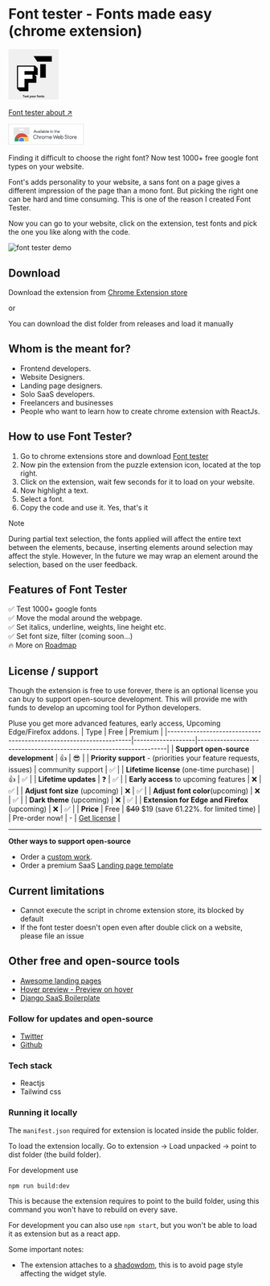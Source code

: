 # Font tester - Fonts made easy (chrome extension)


<p><img src="./public/logos/logox500.png" alt="font tester logo" width="100" height="100"></p>

[Font tester about ↗️](https://font-type.vercel.app)

<a href="https://chromewebstore.google.com/detail/font-tester/deachoodakeofjlfikfkohihnpcgiaim">
    <img src="./docs/badges/chrom-store.png" width="150">
</a>

Finding it difficult to choose the right font? 
Now test 1000+ free google font types on your website.

Font's adds personality to your website, a sans font on a page gives a different impression
of the page than a mono font. But picking the right one can be hard and time consuming. This is
one of the reason I created Font Tester. 

Now you can go to your website, click on the extension, test fonts and pick the one you like along with the code.

![font tester demo](./docs/demo/fonttester.gif)

## Download

Download the extension from [Chrome Extension store](https://chromewebstore.google.com/detail/font-tester/deachoodakeofjlfikfkohihnpcgiaim)

or

You can download the dist folder from releases and load it manually


## Whom is the meant for?
* Frontend developers.
* Website Designers.
* Landing page designers.
* Solo SaaS developers.
* Freelancers and businesses
* People who want to learn how to create chrome extension with ReactJs.

## How to use Font Tester?
1. Go to chrome extensions store and download [Font tester](https://chromewebstore.google.com/detail/font-tester/deachoodakeofjlfikfkohihnpcgiaim)
2. Now pin the extension from the puzzle extension icon, located at the top right.
3. Click on the extension, wait few seconds for it to load on your website.
4. Now highlight a text.
5. Select a font.
6. Copy the code and use it. Yes, that's it

> [!NOTE]
During partial text selection, the fonts applied will affect the entire text between the elements, because, inserting elements around selection may affect the style. However, 
In the future we may wrap an element around the selection, based on the user feedback. 

## Features of Font Tester
✅ Test 1000+ google fonts <br>
✅ Move the modal around the webpage. <br>
✅ Set italics, underline, weights, line height etc. <br>
✅ Set font size, filter (coming soon...)<br>
🔥 More on [Roadmap](roadmap.md)

## License / support

Though the extension is free to use forever, there is an optional license you can buy to support open-source development. This will provide me with funds to develop an upcoming tool for Python developers.

Pluse you get more advanced features, early access, Upcoming Edge/Firefox addons.
| Type                                                              | Free              | Premium                                                            |
|-------------------------------------------------------------------|-------------------|--------------------------------------------------------------------|
| **Support open-source development**                               | 👍️                 | 😎                                                                  |
| **Priority support** - (priorities your feature requests, issues) | community support | ✅                                                                  |
| **Lifetime license** (one-time  purchase)                         | 👍️                 | ✅                                                                  |
| **Lifetime updates**                                              | ❓️                 | ✅                                                                  |
| **Early access** to upcoming features                             | ❌                 | ✅                                                                  |
| **Adjust font size** (upcoming)                                   | ❌                 | ✅                                                                  |
| **Adjust font color**(upcoming)                                   | ❌                 | ✅                                                                  |
| **Dark theme** (upcoming)                                         | ❌                 | ✅                                                                  |
| **Extension for Edge and Firefox** (upcoming)                     | ❌                 | ✅                                                                  |
| **Price**                                                         | Free             | ~~$49~~ $19 (save 61.22%. for limited time)                        |
| Pre-order now!                                                    |  -                | [Get license](https://foxcraft.gumroad.com/l/font-tester/preorder) |

---
**Other ways to support open-source**

* Order a [custom work](https://tally.so/r/woO0Kx).
* Order a premium SaaS [Landing page template](https://foxcraft.gumroad.com/l/ai-saas-landingpage/saasboost)


## Current limitations
* Cannot execute the script in chrome extension store, its blocked by default
* If the font tester doesn't open even after double click on a website, please file an issue


## Other free and open-source tools

* [Awesome landing pages](https://github.com/PaulleDemon/awesome-landing-pages)
* [Hover preview - Preview on hover](https://github.com/PaulleDemon/Hover-Preview)
* [Django SaaS Boilerplate](https://github.com/PaulleDemon/Django-SAAS-Boilerplate)


### Follow for updates and open-source

* [Twitter](https://x.com/pauls_freeman)
* [Github](https://github.com/PaulleDemon)


### Tech stack
* Reactjs
* Tailwind css


### Running it locally

The `manifest.json` required for extension is located inside the public folder.

To load the extension locally. Go to extension -> Load unpacked -> point to dist folder (the build folder).

For development use
```
npm run build:dev
```
This is because the extension requires to point to the build folder, using this command you
won't have to rebuild on every save.

For development you can also use 
`npm start`, but you won't be able to load it as extension but as a react app.

Some important notes:
* The extension attaches to a [shadowdom](https://developer.mozilla.org/en-US/docs/Web/API/Web_components/Using_shadow_DOM), this is to avoid page style affecting the widget style.